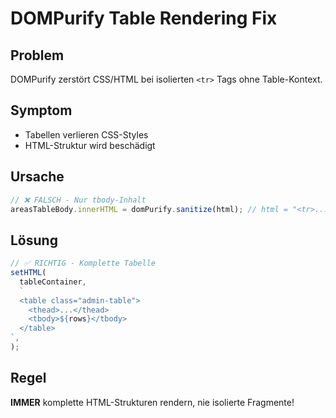 # DOMPurify Table Rendering Fix

## Problem

DOMPurify zerstört CSS/HTML bei isolierten `<tr>` Tags ohne Table-Kontext.

## Symptom

- Tabellen verlieren CSS-Styles
- HTML-Struktur wird beschädigt

## Ursache

```typescript
// ❌ FALSCH - Nur tbody-Inhalt
areasTableBody.innerHTML = domPurify.sanitize(html); // html = "<tr>...</tr>"
```

## Lösung

```typescript
// ✅ RICHTIG - Komplette Tabelle
setHTML(
  tableContainer,
  `
  <table class="admin-table">
    <thead>...</thead>
    <tbody>${rows}</tbody>
  </table>
`,
);
```

## Regel

**IMMER** komplette HTML-Strukturen rendern, nie isolierte Fragmente!
